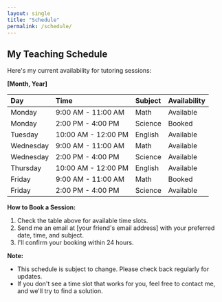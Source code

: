 ```yaml
---
layout: single
title: "Schedule"
permalink: /schedule/
---
```


## My Teaching Schedule

Here's my current availability for tutoring sessions:

**[Month, Year]**

| Day       | Time                  | Subject               | Availability |
| :-------- | :-------------------- | :-------------------- | :----------- |
| Monday    | 9:00 AM - 11:00 AM   | Math                  | Available    |
| Monday    | 2:00 PM - 4:00 PM    | Science               | Booked       |
| Tuesday   | 10:00 AM - 12:00 PM  | English               | Available    |
| Wednesday | 9:00 AM - 11:00 AM   | Math                  | Available    |
| Wednesday | 2:00 PM - 4:00 PM    | Science               | Available    |
| Thursday  | 10:00 AM - 12:00 PM  | English               | Available    |
| Friday    | 9:00 AM - 11:00 AM   | Math                  | Booked       |
| Friday    | 2:00 PM - 4:00 PM    | Science               | Available    |

**How to Book a Session:**

1.  Check the table above for available time slots.
2.  Send me an email at [your friend's email address] with your preferred date, time, and subject.
3.  I'll confirm your booking within 24 hours.

**Note:**

*   This schedule is subject to change. Please check back regularly for updates.
*   If you don't see a time slot that works for you, feel free to contact me, and we'll try to find a solution.